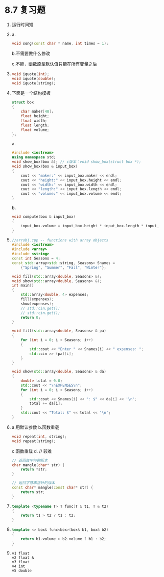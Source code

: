 # 8.7 复习题

1. 运行时间短

2. a.

   ```c++
   void song(const char * name, int times = 1);
   ```

   b.不需要做什么修改

   c.不能，函数原型默认值只能在所有变量之后

3. ```c++
   void iquote(int);
   void iquote(double);
   void iquote(string);
   ```

4. 下面是一个结构模板

   ```c++
   struct box 
   {
       char maker[40];
       float height;
       float width;
       float length;
       float volume;
   };
   ```

   a.

   ```c++
   #include <iostream>
   using namespace std;
   void show_box(box &); // c版本：void show_box(struct box *);
   void show_box(box & input_box)
   {
       cout << "maker:" << input_box.maker << endl;
       cout << "height:" << input_box.height << endl;
       cout << "width:" << input_box.width << endl;
       cout << "length:" << input_box.length << endl;
       cout << "volume:" << input_box.volume << endl;
   }
   ```

   b.

   ```c++
   void compute(box & input_box)
   {
       input_box.volume = input_box.height * input_box.length * input_box.width;
   }
   ```

5. ```c++
   //arrobj.cpp -- functions with array objects
   #include <iostream>
   #include <array>
   #include <string>
   const int Seasons = 4;
   const std::array<std::string, Seasons> Snames =
       {"Spring", "Summer", "Fall", "Winter"};
   
   void fill(std::array<double, Seasons> &);
   void show(std::array<double, Seasons> &);
   int main()
   {
       std::array<double, 4> expenses;
       fill(expenses);
       show(expenses);
       // std::cin.get();
       // std::cin.get();
       return 0;
   }
   
   void fill(std::array<double, Seasons> & pa)
   {
       for (int i = 0; i < Seasons; i++)
       {
           std::cout << "Enter " << Snames[i] << " expenses: ";
           std::cin >> (pa)[i];
       }
   }
   
   void show(std::array<double, Seasons> & da)
   {
       double total = 0.0;
       std::cout << "\nEXPENSES\n";
       for (int i = 0; i < Seasons; i++)
       {
           std::cout << Snames[i] << ": $" << da[i] << '\n';
           total += da[i];
       }
       std::cout << "Total: $" << total << '\n';
   }
   
   ```

6. a.用默认参数
   b.函数重载

   ```c++
   void repeat(int, string);
   void repeat(string);
   ```

   c.函数重载
   d. // 较难

   ```c++
   // 返回首字符的版本
   char mangle(char* str) {
       return *str;
   }
   
   // 返回字符串指针的版本
   const char* mangle(const char* str) {
       return str;
   }
   ```

7. ```c++
   template <typename T> T func(T & t1, T & t2)
   {
       return t1 > t2 ? t1 : t2;
   }
   ```

8. ```c++
   template <> box& func<box>(box& b1, box& b2)
   {
       return b1.volume > b2.volume ? b1 : b2;
   }
   ```

9. ```
   v1 float
   v2 float &
   v3 float
   v4 int
   v5 double
   ```

   